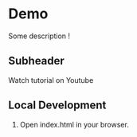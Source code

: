 # Demo

Some description !

## Subheader

Watch tutorial on Youtube

## Local Development

1. Open index.html in your browser.